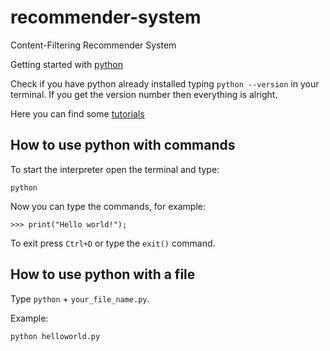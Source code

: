# recommender-system
Content-Filtering Recommender System

Getting started with [python](https://www.python.org/about/gettingstarted/)

Check if you have python already installed typing `python --version` in your terminal. If you get the version number then everything is alright.

Here you can find some [tutorials](https://wiki.python.org/moin/BeginnersGuide/Programmers)

## How to use python with commands
To start the interpreter open the terminal and type:

`python`

Now you can type the commands, for example:

`>>> print("Hello world!");`

To exit press `Ctrl+D` or type the `exit()` command.

## How to use python with a file
Type `python` + `your_file_name.py`.

Example:

`python helloworld.py`